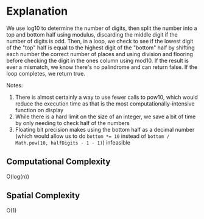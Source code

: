 # Explanation

We use log10 to determine the number of digits, then split the number into a top and bottom half
using modulus, discarding the middle digit if the number of digits is odd. Then, in a loop, we check
to see if the lowest digit of the "top" half is equal to the highest digit of the "bottom" half by
shifting each number the correct number of places and using division and flooring before checking
the digit in the ones column using mod10. If the result is ever a mismatch, we know there's no
palindrome and can return false. If the loop completes, we return true.

Notes:

1) There is almost certainly a way to use fewer calls to pow10, which would reduce the execution
    time as that is the most computationally-intensive function on display
2) While there is a hard limit on the size of an integer, we save a bit of time by only needing to
    check half of the numbers
3) Floating bit precision makes using the bottom half as a decimal number (which would allow us to
    do `bottom *= 10` instead of `bottom / Math.pow(10, halfDigits - 1 - 1)`) infeasible

## Computational Complexity

O(log(n))

## Spatial Complexity

O(1)
